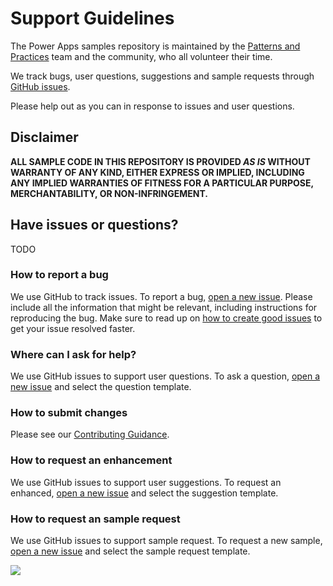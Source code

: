 # Support Guidelines

The Power Apps samples repository is maintained by the [Patterns and Practices](https://aka.ms/m365pnp) team and the community, who all volunteer their time.

We track bugs, user questions, suggestions and sample requests through [GitHub issues](https://github.com/pnp/powerapps-samples/issues). 

Please help out as you can in response to issues and user questions.

## Disclaimer

**ALL SAMPLE CODE IN THIS REPOSITORY IS PROVIDED *AS IS* WITHOUT WARRANTY OF ANY KIND, EITHER EXPRESS OR IMPLIED, INCLUDING ANY IMPLIED WARRANTIES OF FITNESS FOR A PARTICULAR PURPOSE, MERCHANTABILITY, OR NON-INFRINGEMENT.**

## Have issues or questions?

TODO

### How to report a bug

We use GitHub to track issues. To report a bug, [open a new issue](https://github.com/pnp/powerapps-samples/issues/new/choose). Please include
all the information that might be relevant, including instructions for reproducing the bug. Make sure to read up on [how to create good issues](https://github.com/pnp/powerapps-samples/wiki/How-to-Create-Good-Issues) to get your issue resolved faster.

### Where can I ask for help?

We use GitHub issues to support user questions. To ask a question, [open a new issue](https://github.com/pnp/powerapps-samples/issues/new/choose) and select the question template.

### How to submit changes

Please see our [Contributing Guidance](https://github.com/pnp/powerapps-samples/blob/master/CONTRIBUTING.md).

### How to request an enhancement

We use GitHub issues to support user suggestions. To request an enhanced, [open a new issue](https://github.com/pnp/powerapps-samples/issues/new/choose) and select the suggestion template. 

### How to request an sample request

We use GitHub issues to support sample request. To request a new sample, [open a new issue](https://github.com/pnp/powerapps-samples/issues/new/choose) and select the sample request template. 

<img src="https://telemetry.sharepointpnp.com/powerapps-samples/SUPPORT.md" />